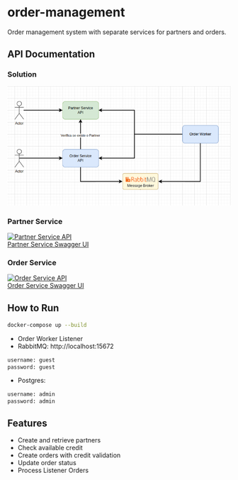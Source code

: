 # order-management
Order management system with separate services for partners and orders.

## API Documentation

### Solution
![Design Solution](./docs/solution.png)

### Partner Service
[![Partner Service API](https://img.shields.io/badge/OpenAPI-Partner-blue)](http://localhost:8081/swagger-ui/index.html)  
[Partner Service Swagger UI](http://localhost:8081/swagger-ui/index.html)

### Order Service
[![Order Service API](https://img.shields.io/badge/OpenAPI-Order-green)](http://localhost:8082/swagger-ui/index.html)  
[Order Service Swagger UI](http://localhost:8082/swagger-ui/index.html)


## How to Run

```bash
docker-compose up --build
```

- Order Worker Listener
- RabbitMQ: http://localhost:15672
```
username: guest
password: guest
```
- Postgres:
```
username: admin
password: admin
```

## Features

- Create and retrieve partners
- Check available credit
- Create orders with credit validation
- Update order status
- Process Listener Orders